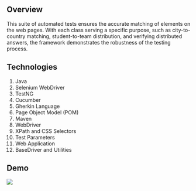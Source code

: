 ## Overview
This suite of automated tests ensures the accurate matching of elements on the web pages. With each class serving a specific purpose, such as city-to-country matching, student-to-team distribution, and verifying distributed answers, the framework demonstrates the robustness of the testing process.

## Technologies
1) Java
2) Selenium WebDriver
3) TestNG
4) Cucumber
5) Gherkin Language
6) Page Object Model (POM)
7) Maven
8) WebDriver
9) XPath and CSS Selectors
10) Test Parameters
11) Web Application
12) BaseDriver and Utilities

## Demo
<img src="https://github.com/TunahanBoyaci/ElementMatchingAutomation/blob/main/src/18.10.2023_13.58.56_REC%20-%20Trim.gif">
